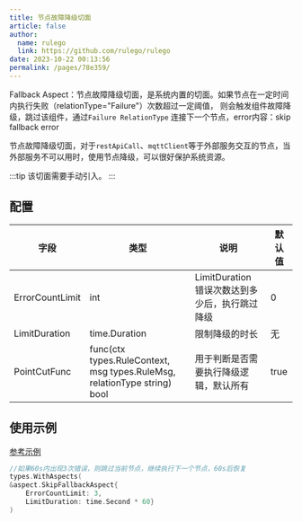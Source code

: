 ```yaml
---
title: 节点故障降级切面
article: false
author: 
  name: rulego
  link: https://github.com/rulego/rulego
date: 2023-10-22 00:13:56
permalink: /pages/78e359/
---
```


Fallback Aspect：节点故障降级切面，是系统内置的切面。如果节点在一定时间内执行失败（relationType="Failure"）次数超过一定阈值，
则会触发组件故障降级，跳过该组件，通过`Failure RelationType` 连接下一个节点，error内容：skip fallback error

节点故障降级切面，对于`restApiCall`、`mqttClient`等于外部服务交互的节点，当外部服务不可以用时，使用节点降级，可以很好保护系统资源。

:::tip
该切面需要手动引入。
:::
## 配置

| 字段              | 类型                                                                       | 说明                             | 默认值  |
|-----------------|--------------------------------------------------------------------------|--------------------------------|------|
| ErrorCountLimit | int                                                                      | LimitDuration 错误次数达到多少后，执行跳过降级 | 0    |
| LimitDuration   | time.Duration                                                            | 限制降级的时长                        | 无    |
| PointCutFunc    | func(ctx types.RuleContext, msg types.RuleMsg, relationType string) bool | 用于判断是否需要执行降级逻辑，默认所有            | true |

## 使用示例

[参考示例](https://github.com/rulego/rulego/tree/main/engine/aspect_test.go)

```go
//如果60s内出现3次错误，则跳过当前节点，继续执行下一个节点，60s后恢复 
types.WithAspects(
&aspect.SkipFallbackAspect{
    ErrorCountLimit: 3,
    LimitDuration: time.Second * 60}
)
```
